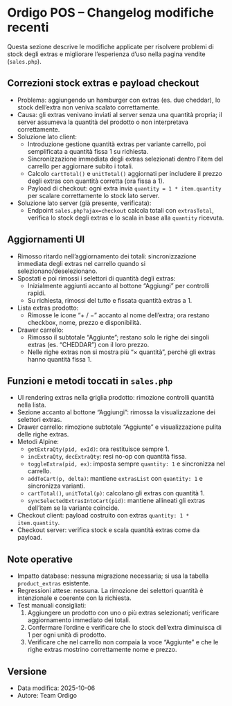 # Ordigo POS – Changelog modifiche recenti

Questa sezione descrive le modifiche applicate per risolvere problemi di stock degli extras e migliorare l’esperienza d’uso nella pagina vendite (`sales.php`).

## Correzioni stock extras e payload checkout
- Problema: aggiungendo un hamburger con extras (es. due cheddar), lo stock dell’extra non veniva scalato correttamente.
- Causa: gli extras venivano inviati al server senza una quantità propria; il server assumeva la quantità del prodotto o non interpretava correttamente.
- Soluzione lato client:
  - Introduzione gestione quantità extras per variante carrello, poi semplificata a quantità fissa 1 su richiesta.
  - Sincronizzazione immediata degli extras selezionati dentro l’item del carrello per aggiornare subito i totali.
  - Calcolo `cartTotal()` e `unitTotal()` aggiornati per includere il prezzo degli extras con quantità corretta (ora fissa a 1).
  - Payload di checkout: ogni extra invia `quantity = 1 * item.quantity` per scalare correttamente lo stock lato server.
- Soluzione lato server (già presente, verificata):
  - Endpoint `sales.php?ajax=checkout` calcola totali con `extrasTotal`, verifica lo stock degli extras e lo scala in base alla `quantity` ricevuta.

## Aggiornamenti UI
- Rimosso ritardo nell’aggiornamento dei totali: sincronizzazione immediata degli extras nel carrello quando si selezionano/deselezionano.
- Spostati e poi rimossi i selettori di quantità degli extras:
  - Inizialmente aggiunti accanto al bottone “Aggiungi” per controlli rapidi.
  - Su richiesta, rimossi del tutto e fissata quantità extras a 1.
- Lista extras prodotto:
  - Rimosse le icone “+ / −” accanto al nome dell’extra; ora restano checkbox, nome, prezzo e disponibilità.
- Drawer carrello:
  - Rimosso il subtotale “Aggiunte”; restano solo le righe dei singoli extras (es. “CHEDDAR”) con il loro prezzo.
  - Nelle righe extras non si mostra più “× quantità”, perché gli extras hanno quantità fissa 1.

## Funzioni e metodi toccati in `sales.php`
- UI rendering extras nella griglia prodotto: rimozione controlli quantità nella lista.
- Sezione accanto al bottone “Aggiungi”: rimossa la visualizzazione dei selettori extras.
- Drawer carrello: rimozione subtotale “Aggiunte” e visualizzazione pulita delle righe extras.
- Metodi Alpine:
  - `getExtraQty(pid, exId)`: ora restituisce sempre 1.
  - `incExtraQty`, `decExtraQty`: resi no-op con quantità fissa.
  - `toggleExtra(pid, ex)`: imposta sempre `quantity: 1` e sincronizza nel carrello.
  - `addToCart(p, delta)`: mantiene `extrasList` con `quantity: 1` e sincronizza varianti.
  - `cartTotal()`, `unitTotal(p)`: calcolano gli extras con quantità 1.
  - `syncSelectedExtrasIntoCart(pid)`: mantiene allineati gli extras dell’item se la variante coincide.
- Checkout client: payload costruito con extras `quantity: 1 * item.quantity`.
- Checkout server: verifica stock e scala quantità extras come da payload.

## Note operative
- Impatto database: nessuna migrazione necessaria; si usa la tabella `product_extras` esistente.
- Regressioni attese: nessuna. La rimozione dei selettori quantità è intenzionale e coerente con la richiesta.
- Test manuali consigliati:
  1. Aggiungere un prodotto con uno o più extras selezionati; verificare aggiornamento immediato dei totali.
  2. Confermare l’ordine e verificare che lo stock dell’extra diminuisca di 1 per ogni unità di prodotto.
  3. Verificare che nel carrello non compaia la voce “Aggiunte” e che le righe extras mostrino correttamente nome e prezzo.

## Versione
- Data modifica: 2025-10-06
- Autore: Team Ordigo